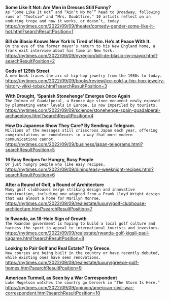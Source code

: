 **Some Like It Not: Are Men in Dresses Still Funny?**\
`As “Some Like It Hot” and “Ain’t No Mo’” head to Broadway, following runs of “Tootsie” and “Mrs. Doubtfire,” 10 artists reflect on an enduring trope and how it works, or doesn’t, today.`\
https://nytimes.com/2022/09/09/theater/comedy-gender-some-like-it-hot.html?searchResultPosition=1

**Bill de Blasio Knows New York Is Tired of Him. He’s at Peace With It.**\
`On the eve of the former mayor’s return to his New England home, a frank exit interview about his time in New York.`\
https://nytimes.com/2022/09/09/nyregion/bill-de-blasio-ny-mayor.html?searchResultPosition=2

**Gods of 125th Street**\
`A new book traces the arc of hip-hop jewelry from the 1980s to today.`\
https://nytimes.com/2022/09/09/books/review/ice-cold-a-hip-hop-jewelry-history-vikki-tobak.html?searchResultPosition=3

**With Drought, ‘Spanish Stonehenge’ Emerges Once Again**\
`The Dolmen of Guadalperal, a Bronze Age stone monument newly exposed by plummeting water levels in Europe, is now imperiled by tourists.`\
https://nytimes.com/2022/09/09/science/stonehenge-spain-guadalperal-archaeology.html?searchResultPosition=4

**How Do Japanese Show They Care? By Sending a Telegram.**\
`Millions of the messages still crisscross Japan each year, offering congratulations or condolences in a way that more modern communications cannot.`\
https://nytimes.com/2022/09/09/business/japan-telegrams.html?searchResultPosition=5

**16 Easy Recipes for Hungry, Busy People**\
`Or just hungry people who like easy recipes.`\
https://nytimes.com/2022/09/09/dining/easy-weeknight-recipes.html?searchResultPosition=6

**After a Round of Golf, a Round of Architecture**\
`Many golf clubhouses merge striking design and innovative construction, including one adapted from a Frank Lloyd Wright design that was almost a home for Marilyn Monroe.`\
https://nytimes.com/2022/09/09/realestate/luxury/golf-clubhouse-architecture.html?searchResultPosition=7

**In Rwanda, an 18-Hole Sign of Growth**\
`The Rwandan government is hoping to build a local golf culture and harness the sport to appeal to international tourists and investors.`\
https://nytimes.com/2022/09/09/realestate/rwanda-golf-kigali-paul-kagame.html?searchResultPosition=8

**Looking to Pair Golf and Real Estate? Try Greece.**\
`New courses are being built in the country or have recently debuted, while existing ones have seen renovations.`\
https://nytimes.com/2022/09/09/realestate/luxury/greece-golf-homes.html?searchResultPosition=9

**American Turmoil, as Seen by a War Correspondent**\
`Luke Mogelson watches the country go berserk in “The Storm Is Here.”`\
https://nytimes.com/2022/09/09/opinion/american-civil-war-correspondent.html?searchResultPosition=10

